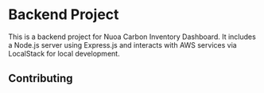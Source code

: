 # Backend Project

This is a backend project for Nuoa Carbon Inventory Dashboard. It includes a Node.js server using Express.js and interacts with AWS services via LocalStack for local development.

## Contributing


